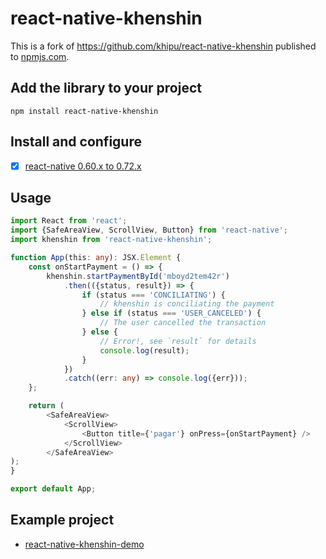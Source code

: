 # react-native-khenshin

This is a fork of https://github.com/khipu/react-native-khenshin published to [npmjs.com](https://www.npmjs.com/package/react-native-khenshin).

## Add the library to your project

    npm install react-native-khenshin

## Install and configure

- [x] [react-native 0.60.x to 0.72.x](docs/INSTALL.0.60.x--0.72.x.md)

## Usage

```typescript
import React from 'react';
import {SafeAreaView, ScrollView, Button} from 'react-native';
import khenshin from 'react-native-khenshin';

function App(this: any): JSX.Element {
    const onStartPayment = () => {
        khenshin.startPaymentById('mboyd2tem42r')
            .then(({status, result}) => {
                if (status === 'CONCILIATING') {
                    // khenshin is conciliating the payment
                } else if (status === 'USER_CANCELED') {
                    // The user cancelled the transaction
                } else {
                    // Error!, see `result` for details
                    console.log(result);
                }
            })
            .catch((err: any) => console.log({err}));
    };

    return (
        <SafeAreaView>
            <ScrollView>
                <Button title={'pagar'} onPress={onStartPayment} />
            </ScrollView>
        </SafeAreaView>
);
}

export default App;

```
## Example project

- [react-native-khenshin-demo](https://github.com/khipu/react-native-khenshin-demo)
